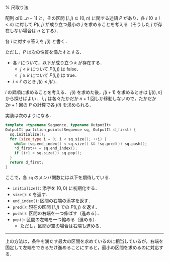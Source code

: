 % 尺取り法

配列 $a[0\ldots n-1]$ と，その区間 $[i, j) \subseteq [0, n)$ に関する述語 $P$ があり，各 $i$ ($0 \le i < n$) に対して $P(i, j)$ が成り立つ最小の $j$ を求めることを考える（そうした $j$ が存在しない場合は $n$ とする）．

各 $i$ に対する答えを $j(i)$ と書く．

ただし，$P$ は次の性質を満たすとする．
- 各 $i$ について，以下が成り立つ $k$ が存在する．
  - $j < k$ について $P(i, j)$ は false．
  - $j \ge k$ について $P(i, j)$ は true．
- $i < i'$ のとき $j(i) \le j(i')$．

$i$ の昇順に求めることを考える．
$j(i)$ を求めた後，$j(i+1)$ を求めるときは $[j(i), n]$ から探せばよい．
$i$, $j$ は各々たかだか $n+1$ 回しか移動しないので，たかだか $2n+1$ 回の $P$ の計算で各 $j(i)$ を求められる．

実装は次のようになる．
```c++
template <typename Sequence, typename OutputIt>
OutputIt partition_points(Sequence sq, OutputIt d_first) {
  sq.initialize();
  for (size_type i = 0; i < sq.size(); ++i) {
    while (sq.end_index() < sq.size() && !sq.pred()) sq.push();
    *d_first++ = sq.end_index();
    if (i+1 < sq.size()) sq.pop();
  }
  return d_first;
}
```

ここで，各 `sq` のメンバ関数には以下を期待している．
- `initialize()`: 添字を $[0, 0)$ に初期化する．
- `size()`: $n$ を返す．
- `end_index()`: 区間の右端の添字を返す．
- `pred()`: 現在の区間 $[i, j)$ での $P(i, j)$ を返す．
- `push()`: 区間の右端を一つ伸ばす（進める）．
- `pop()`: 区間の左端を一つ縮める（進める）．
  - ただし，区間が空の場合は右端も進める．

---

上の方法は，条件を満たす最大の区間を求めているのに相当しているが，右端を固定して左端をできるだけ進めることにすると，最小の区間を求めるのに対応する．